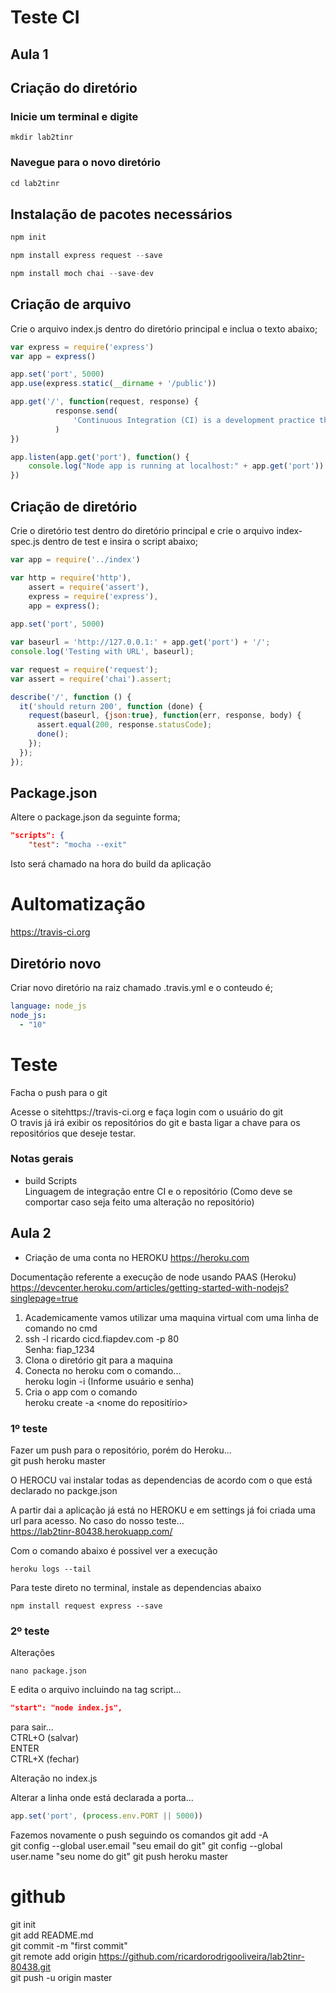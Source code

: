 # Teste CI

## Aula 1

## Criação do diretório

### Inicie um terminal e digite
```dos
mkdir lab2tinr
```
### Navegue para o novo diretório
```node.js
cd lab2tinr
```

## Instalação de pacotes necessários
```node.js
npm init  

npm install express request --save

npm install moch chai --save-dev
```

## Criação de arquivo
Crie o arquivo index.js dentro do diretório principal e inclua o texto abaixo;
```node.js
var express = require('express')
var app = express()

app.set('port', 5000)
app.use(express.static(__dirname + '/public'))

app.get('/', function(request, response) {
          response.send(
              'Continuous Integration (CI) is a development practice that requires developers to integrate code into a sh    ared repository several times a day. Each check-in is then verified by an automated build, allowing teams to detect problems early.'
          )
})

app.listen(app.get('port'), function() {
    console.log("Node app is running at localhost:" + app.get('port'))
})

```

## Criação de diretório
Crie o diretório test dentro do diretório principal e crie o arquivo index-spec.js dentro de test e insira o script abaixo;
```node.js
var app = require('../index')

var http = require('http'),
    assert = require('assert'),
    express = require('express'),
    app = express();
    
app.set('port', 5000)

var baseurl = 'http://127.0.0.1:' + app.get('port') + '/';
console.log('Testing with URL', baseurl);

var request = require('request');
var assert = require('chai').assert;

describe('/', function () {
  it('should return 200', function (done) {
    request(baseurl, {json:true}, function(err, response, body) {
      assert.equal(200, response.statusCode);
      done();
    });
  });
});
```

## Package.json
Altere o package.json da seguinte forma;
```json
"scripts": {
    "test": "mocha --exit"
```
Isto será chamado na hora do build da aplicação

# Aultomatização
https://travis-ci.org

## Diretório novo
Criar novo diretório na raiz chamado .travis.yml e o conteudo é;
```yml
language: node_js
node_js:
  - "10"
```

# Teste
Facha o push para o git

Acesse o sitehttps://travis-ci.org e faça login com o usuário do git  
O travis já irá exibir os repositórios do git e basta ligar a chave para os repositórios que deseje testar.


### Notas gerais
* build Scripts  
          Linguagem de integração entre CI e o repositório (Como deve se comportar caso seja feito uma alteração no repositório)


## Aula 2

* Criação de uma conta no HEROKU https://heroku.com  

Documentação referente a execução de node usando PAAS (Heroku)
https://devcenter.heroku.com/articles/getting-started-with-nodejs?singlepage=true

1. Academicamente vamos utilizar uma maquina virtual com uma linha de comando no cmd  
2. ssh -l ricardo cicd.fiapdev.com -p 80  
Senha: fiap_1234  
3. Clona o diretório git para a maquina  
4. Conecta no heroku com o comando...  
  heroku login -i (Informe usuário e senha)  
5. Cria o app com o comando  
  heroku create -a <nome do repositírio>  

### 1º teste
Fazer um push para o repositório, porém do Heroku...  
git push heroku master

O HEROCU vai instalar todas as dependencias de acordo com o que está declarado no packge.json

A partir dai a aplicação já está no HEROKU e em settings já foi criada uma url para acesso. No caso do nosso teste...  
https://lab2tinr-80438.herokuapp.com/  

Com o comando abaixo é possivel ver a execução
```dos
heroku logs --tail
```
Para teste direto no terminal, instale as dependencias abaixo  
```node
npm install request express --save
```

### 2º teste
Alterações
```dos
nano package.json
```
E edita o arquivo incluindo na tag script...  
```json
"start": "node index.js",
```

para sair...  
CTRL+O  (salvar)  
ENTER  
CTRL+X  (fechar)  

Alteração no index.js  

Alterar a linha onde está declarada a porta...  
```node.js
app.set('port', (process.env.PORT || 5000))
```

Fazemos novamente o push seguindo os comandos
git add -A  
git config --global user.email "seu email do git"
git config --global user.name "seu nome do git"
git push heroku master




# github

git init  
git add README.md  
git commit -m "first commit"  
git remote add origin https://github.com/ricardorodrigooliveira/lab2tinr-80438.git  
git push -u origin master  
